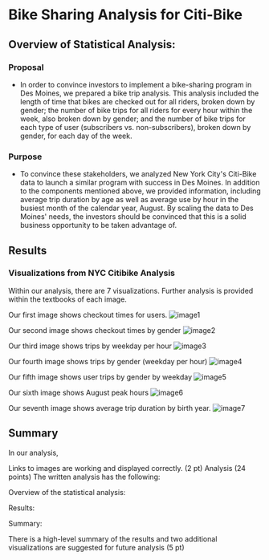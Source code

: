 # Bike Sharing Analysis for Citi-Bike

## Overview of Statistical Analysis:

### Proposal

- In order to convince investors to implement a bike-sharing program in Des Moines, we prepared a bike trip analysis. This analysis included the length of time that bikes are checked out for all riders, broken down by gender; the number of bike trips for all riders for every hour within the week, also broken down by gender; and the number of bike trips for each type of user (subscribers vs. non-subscribers), broken down by gender, for each day of the week. 

### Purpose

- To convince these stakeholders, we analyzed New York City's Citi-Bike data to launch a similar program with success in Des Moines. In addition to the components mentioned above, we provided information, including average trip duration by age as well as average use by hour in the busiest month of the calendar year, August. By scaling the data to Des Moines' needs, the investors should be convinced that this is a solid business opportunity to be taken advantage of. 

## Results

### Visualizations from NYC Citibike Analysis

Within our analysis, there are 7 visualizations. Further analysis is provided within the textbooks of each image.

Our first image shows checkout times for users.
![image1](https://user-images.githubusercontent.com/102992388/192880160-0844521f-d70f-48c3-8ea8-fa13cc366ef6.png)

Our second image shows checkout times by gender
![image2](https://user-images.githubusercontent.com/102992388/192880211-68b40191-04da-423b-8392-dc1a33d0647e.png)

Our third image shows trips by weekday per hour
![image3](https://user-images.githubusercontent.com/102992388/192880236-2fbf6295-417c-4538-9a43-0d6609891df8.png)

Our fourth image shows trips by gender (weekday per hour)
![image4](https://user-images.githubusercontent.com/102992388/192880277-f0a65cf0-4323-4159-b3e2-cb5d7e954ff1.png)

Our fifth image shows user trips by gender by weekday
![image5](https://user-images.githubusercontent.com/102992388/192880305-f9cc31fa-db4c-45cc-8838-86b106563255.png)

Our sixth image shows August peak hours
![image6](https://user-images.githubusercontent.com/102992388/192880340-34dc68e1-8967-4d6a-b0f0-1a7b6992efd9.png)

Our seventh image shows average trip duration by birth year.
![image7](https://user-images.githubusercontent.com/102992388/192880368-35330493-fbc2-412d-9cec-1637ebed93ac.png)

## Summary


In our analysis, 


Links to images are working and displayed correctly. (2 pt)
Analysis (24 points)
The written analysis has the following:

Overview of the statistical analysis:

Results:


Summary:

There is a high-level summary of the results and two additional visualizations are suggested for future analysis (5 pt)

